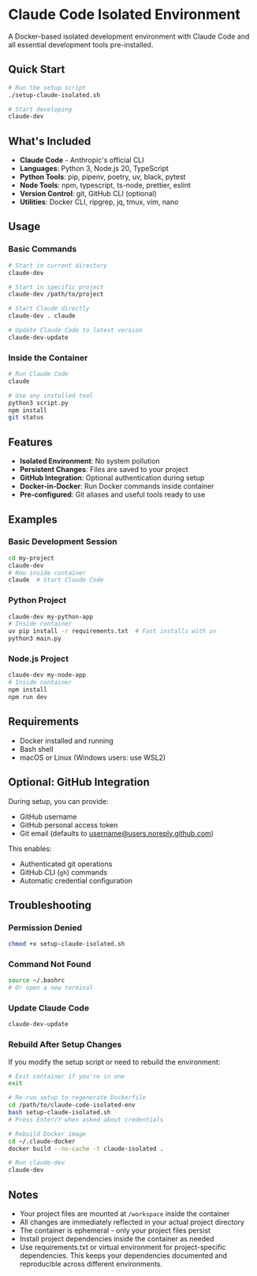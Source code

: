 # Claude Code Isolated Environment

A Docker-based isolated development environment with Claude Code and all essential development tools pre-installed.

## Quick Start

```bash
# Run the setup script
./setup-claude-isolated.sh

# Start developing
claude-dev
```

## What's Included

- **Claude Code** - Anthropic's official CLI
- **Languages**: Python 3, Node.js 20, TypeScript
- **Python Tools**: pip, pipenv, poetry, uv, black, pytest
- **Node Tools**: npm, typescript, ts-node, prettier, eslint
- **Version Control**: git, GitHub CLI (optional)
- **Utilities**: Docker CLI, ripgrep, jq, tmux, vim, nano

## Usage

### Basic Commands

```bash
# Start in current directory
claude-dev

# Start in specific project
claude-dev /path/to/project

# Start Claude directly
claude-dev . claude

# Update Claude Code to latest version
claude-dev-update
```

### Inside the Container

```bash
# Run Claude Code
claude

# Use any installed tool
python3 script.py
npm install
git status
```

## Features

- **Isolated Environment**: No system pollution
- **Persistent Changes**: Files are saved to your project
- **GitHub Integration**: Optional authentication during setup
- **Docker-in-Docker**: Run Docker commands inside container
- **Pre-configured**: Git aliases and useful tools ready to use

## Examples

### Basic Development Session
```bash
cd my-project
claude-dev
# Now inside container
claude  # Start Claude Code
```

### Python Project
```bash
claude-dev my-python-app
# Inside container
uv pip install -r requirements.txt  # Fast installs with uv
python3 main.py
```

### Node.js Project
```bash
claude-dev my-node-app
# Inside container
npm install
npm run dev
```

## Requirements

- Docker installed and running
- Bash shell
- macOS or Linux (Windows users: use WSL2)

## Optional: GitHub Integration

During setup, you can provide:
- GitHub username
- GitHub personal access token
- Git email (defaults to username@users.noreply.github.com)

This enables:
- Authenticated git operations
- GitHub CLI (`gh`) commands
- Automatic credential configuration

## Troubleshooting

### Permission Denied
```bash
chmod +x setup-claude-isolated.sh
```

### Command Not Found
```bash
source ~/.bashrc
# Or open a new terminal
```

### Update Claude Code
```bash
claude-dev-update
```

### Rebuild After Setup Changes
If you modify the setup script or need to rebuild the environment:
```bash
# Exit container if you're in one
exit

# Re-run setup to regenerate Dockerfile
cd /path/to/claude-code-isolated-env
bash setup-claude-isolated.sh
# Press Enter/Y when asked about credentials

# Rebuild Docker image
cd ~/.claude-docker
docker build --no-cache -t claude-isolated .

# Run claude-dev
claude-dev
```

## Notes

- Your project files are mounted at `/workspace` inside the container
- All changes are immediately reflected in your actual project directory
- The container is ephemeral - only your project files persist
- Install project dependencies inside the container as needed
- Use requirements.txt or virtual environment for project-specific dependencies. This keeps your dependencies documented and reproducible across different environments.